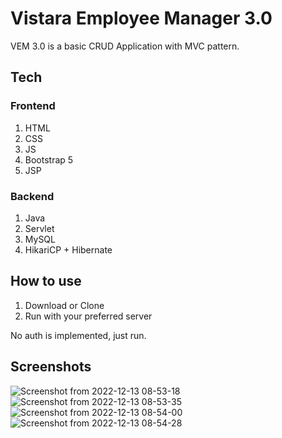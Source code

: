 # Vistara Employee Manager 3.0
VEM 3.0 is a basic CRUD Application with MVC pattern.

## Tech
### Frontend
  1. HTML
  2. CSS
  3. JS
  4. Bootstrap 5
  5. JSP
### Backend
  1. Java
  2. Servlet
  3. MySQL
  4. HikariCP + Hibernate

## How to use
1. Download or Clone
2. Run with your preferred server

No auth is implemented, just run.

## Screenshots
![Screenshot from 2022-12-13 08-53-18](https://user-images.githubusercontent.com/53462309/207220418-50e208d2-7c24-46ce-b5d1-53ab3751419e.png)
![Screenshot from 2022-12-13 08-53-35](https://user-images.githubusercontent.com/53462309/207220421-efcbff8c-3d39-450a-bf1a-48002b8a7174.png)
![Screenshot from 2022-12-13 08-54-00](https://user-images.githubusercontent.com/53462309/207220422-6af8f015-a852-4aa0-83c8-83d803d7601d.png)
![Screenshot from 2022-12-13 08-54-28](https://user-images.githubusercontent.com/53462309/207220425-8fc7ad2f-9187-42f4-b0e3-6938afc19e7d.png)
